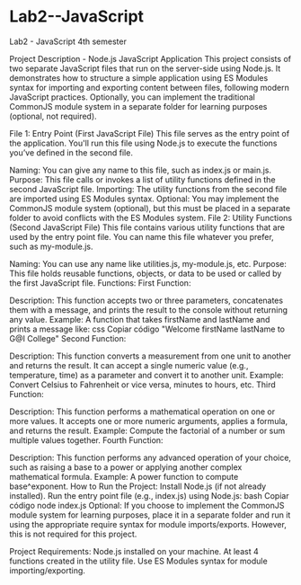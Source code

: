 # Lab2--JavaScript
Lab2 - JavaScript 4th semester

Project Description - Node.js JavaScript Application
This project consists of two separate JavaScript files that run on the server-side using Node.js. It demonstrates how to structure a simple application using ES Modules syntax for importing and exporting content between files, following modern JavaScript practices. Optionally, you can implement the traditional CommonJS module system in a separate folder for learning purposes (optional, not required).

File 1: Entry Point (First JavaScript File)
This file serves as the entry point of the application. You'll run this file using Node.js to execute the functions you’ve defined in the second file.

Naming: You can give any name to this file, such as index.js or main.js.
Purpose: This file calls or invokes a list of utility functions defined in the second JavaScript file.
Importing: The utility functions from the second file are imported using ES Modules syntax.
Optional: You may implement the CommonJS module system (optional), but this must be placed in a separate folder to avoid conflicts with the ES Modules system.
File 2: Utility Functions (Second JavaScript File)
This file contains various utility functions that are used by the entry point file. You can name this file whatever you prefer, such as my-module.js.

Naming: You can use any name like utilities.js, my-module.js, etc.
Purpose: This file holds reusable functions, objects, or data to be used or called by the first JavaScript file.
Functions:
First Function:

Description: This function accepts two or three parameters, concatenates them with a message, and prints the result to the console without returning any value.
Example: A function that takes firstName and lastName and prints a message like:
css
Copiar código
"Welcome firstName lastName to G@I College"
Second Function:

Description: This function converts a measurement from one unit to another and returns the result. It can accept a single numeric value (e.g., temperature, time) as a parameter and convert it to another unit.
Example: Convert Celsius to Fahrenheit or vice versa, minutes to hours, etc.
Third Function:

Description: This function performs a mathematical operation on one or more values. It accepts one or more numeric arguments, applies a formula, and returns the result.
Example: Compute the factorial of a number or sum multiple values together.
Fourth Function:

Description: This function performs any advanced operation of your choice, such as raising a base to a power or applying another complex mathematical formula.
Example: A power function to compute base^exponent.
How to Run the Project:
Install Node.js (if not already installed).
Run the entry point file (e.g., index.js) using Node.js:
bash
Copiar código
node index.js
Optional:
If you choose to implement the CommonJS module system for learning purposes, place it in a separate folder and run it using the appropriate require syntax for module imports/exports. However, this is not required for this project.

Project Requirements:
Node.js installed on your machine.
At least 4 functions created in the utility file.
Use ES Modules syntax for module importing/exporting.
